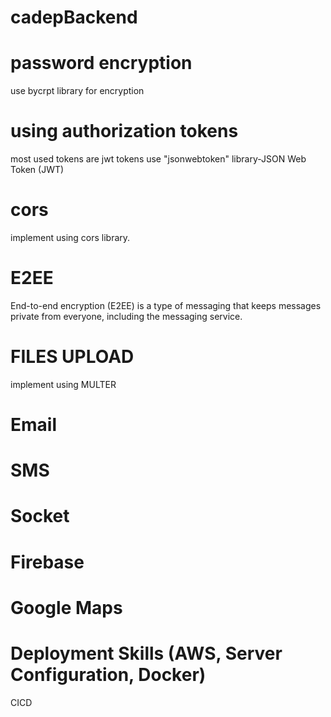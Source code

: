 # cadepBackend
# password encryption
use bycrpt library for encryption

# using authorization tokens
most used tokens are jwt tokens
use "jsonwebtoken" library-JSON Web Token (JWT)

# cors
implement using cors library.

# E2EE
End-to-end encryption (E2EE) is a type of messaging that keeps messages private from everyone, including the messaging service.

# FILES UPLOAD
implement using MULTER

# Email

# SMS

# Socket

# Firebase

# Google Maps

# Deployment Skills (AWS, Server Configuration, Docker)
CICD 
